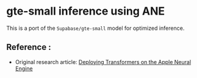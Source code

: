 # gte-small inference using ANE

This is a port of the `Supabase/gte-small` model for optimized inference.


## Reference :
- Original research article: [Deploying Transformers on the Apple Neural Engine](https://machinelearning.apple.com/research/neural-engine-transformers)
